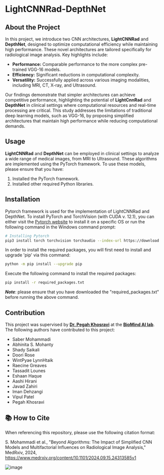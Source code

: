 # LightCNNRad-DepthNet

## About the Project

In this project, we introduce two CNN architectures, **LightCNNRad** and **DepthNet**, designed to optimize computational efficiency while maintaining high performance. These novel architectures are tailored specifically for radiological image analysis. Key highlights include:

- **Performance:** Comparable performance to the more complex pre-trained VGG-16 models.
- **Efficiency:** Significant reductions in computational complexity.
- **Versatility:** Successfully applied across various imaging modalities, including MRI, CT, X-ray, and Ultrasound.

Our findings demonstrate that simpler architectures can achieve competitive performance, highlighting the potential of **LightCnnRad** and **DepthNet** in clinical settings where computational resources and real-time processing are critical. This study addresses the limitations of traditional deep learning models, such as VGG-16, by proposing simplified architectures that maintain high performance while reducing computational demands.

## Usage

**LightCNNRad** and **DepthNet** can be employed in clinical settings to analyze a wide range of medical images, from MRI to Ultrasound. These algorithms are implemented using the PyTorch framework. To use these models, please ensure that you have:

1. Installed the PyTorch framework.
2. Installed other required Python libraries.

## Installation

Pytorch framework is used for the implementation of LightCNNRad and DepthNet. To install PyTorch and TorchVision (with CUDA v. 12.1), you can either visit the [Pytorch website](https://pytorch.org/get-started/locally/) to install it on a specific OS or run the following command in the Windows command prompt:

```bash
# Installing Pytorch
pip3 install torch torchvision torchaudio --index-url https://download.pytorch.org/whl/cu121
```
In order to install the required packages, you will first need to install and upgrade 'pip' via this command:

```bash
python -m pip install --upgrade pip
```

Execute the following command to install the required packages:

```bash
pip install -r required_packages.txt
```
***Note***: please ensure that you have downloaded the "required_packages.txt" before running the above command.  

## Contribution

This project was supervised by [**Dr. Pegah Khosravi**](https://scholar.google.com/citations?hl=en&user=lHM6ZCwAAAAJ) at the  [**BioMind AI lab**](https://sites.google.com/view/biomind-ai-lab). The following authors have contributed to this project:

- Saber Mohammadi
- Abhinita S. Mohanty
- Shady Saikali
- Doori Rose
- WintPyae LynnHtaik
- Raecine Greaves
- Tassadit Lounes
- Eshaan Haque
- Aashi Hirani
- Javad Zahiri
- Iman Dehzangi
- Vipul Patel
- Pegah Khosravi

## 📚 How to Cite

When referencing this repository, please use the following citation format:

S. Mohammadi et al., "Beyond Algorithms: The Impact of Simplified CNN Models and Multifactorial Influences on Radiological Image Analysis," MedRxiv, 2024, https://www.medrxiv.org/content/10.1101/2024.09.15.24313585v1

![image](https://github.com/user-attachments/assets/276c5d62-7bfe-46fa-9cf3-6559e57e75ca)

